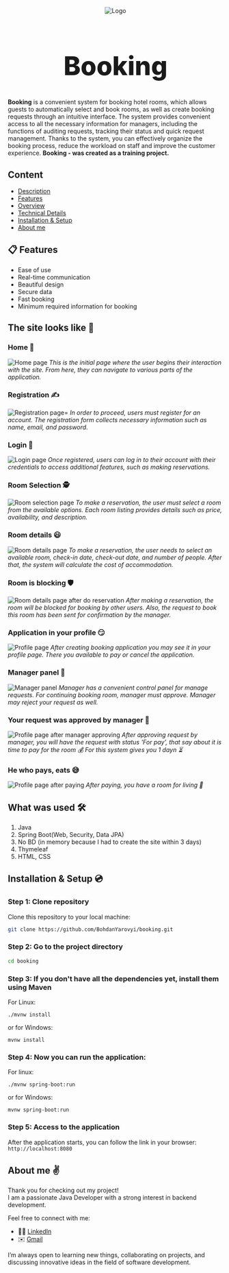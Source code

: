 <div align="center">
  <img src="https://github.com/BohdanYarovyi/booking/blob/master/screensots/favicon.png" alt="Logo" />
  <h1 style="font-weight: 800; font-size: 60px;">Booking</h1>
</div>

**Booking** is a convenient system for booking hotel rooms, which allows guests to automatically select and book rooms, as well as create booking requests through an intuitive interface. The system provides convenient access to all the necessary information for managers, including the functions of auditing requests, tracking their status and quick request management. Thanks to the system, you can effectively organize the booking process, reduce the workload on staff and improve the customer experience. **Booking - was created as a training project.**

## Content
- [Description](https://github.com/BohdanYarovyi/booking/tree/master?tab=readme-ov-file#booking)
- [Features](https://github.com/BohdanYarovyi/booking/tree/master?tab=readme-ov-file#-features)
- [Overview](https://github.com/BohdanYarovyi/booking/tree/master?tab=readme-ov-file#the-site-looks-like-)
- [Technical Details](https://github.com/BohdanYarovyi/booking/tree/master?tab=readme-ov-file#what-was-used-%EF%B8%8F)
- [Installation & Setup](https://github.com/BohdanYarovyi/booking/tree/master?tab=readme-ov-file#installation--setup-)
- [About me](https://github.com/BohdanYarovyi/booking/tree/master?tab=readme-ov-file#about-me-)

## 📋 Features  
- Ease of use
- Real-time communication
- Beautiful design
- Secure data
- Fast booking
- Minimum required information for booking

## The site looks like 🫣

### Home 🥹
![Home page](https://github.com/BohdanYarovyi/booking/blob/master/screensots/index.png)
*This is the initial page where the user begins their interaction with the site. From here, they can navigate to various parts of the application.*

### Registration ✍
![Registration page](https://github.com/BohdanYarovyi/booking/blob/master/screensots/register.png)=
*In order to proceed, users must register for an account. The registration form collects necessary information such as name, email, and password.*

### Login 🤨
![Login page](https://github.com/BohdanYarovyi/booking/blob/master/screensots/login.png)
*Once registered, users can log in to their account with their credentials to access additional features, such as making reservations.*

### Room Selection 🕵️
![Room selection page](https://github.com/BohdanYarovyi/booking/blob/master/screensots/rooms.png)
*To make a reservation, the user must select a room from the available options. Each room listing provides details such as price, availability, and description.*

### Room details 😃
![Room details page](https://github.com/BohdanYarovyi/booking/blob/master/screensots/reservation.png)
*To make a reservation, the user needs to select an available room, check-in date, check-out date, and number of people. After that, the system will calculate the cost of accommodation.*

### Room is blocking 🛡️
![Room details page after do reservation](https://github.com/BohdanYarovyi/booking/blob/master/screensots/inReservationMoment.png)
*After making a reservation, the room will be blocked for booking by other users.*
*Also, the request to book this room has been sent for confirmation by the manager.*

### Application in your profile 😏
![Profile page](https://github.com/BohdanYarovyi/booking/blob/master/screensots/profileAfterReservation.png)
*After creating booking application you may see it in your profile page. There you available to pay or cancel the application.*

### Manager panel 🤔
![Manager panel](https://github.com/BohdanYarovyi/booking/blob/master/screensots/adminPanel.png)
*Manager has a convenient control panel for manage requests. For continuing booking room, manager must approve. Manager may reject your request as well.*

### Your request was approved by manager 🫠
![Profile page after manager approving](https://github.com/BohdanYarovyi/booking/blob/master/screensots/afterAdminConfirming.png)
*After approving request by manager, you will have the request with status 'For pay', that say about it is time to pay for the room 💰*
*For this system gives you 1 dayn ⏳*

### He who pays, eats 😅
![Profile page after paying](https://github.com/BohdanYarovyi/booking/blob/master/screensots/afterPaying.png)
*After paying, you have a room for living 💃*

## What was used 🛠️
1. Java 
2. Spring Boot(Web, Security, Data JPA)
3. No BD (in memory because I had to create the site within 3 days)
4. Thymeleaf
5. HTML, CSS

## Installation & Setup 💿

### Step 1: Clone repository
Clone this repository to your local machine:
```bash
git clone https://github.com/BohdanYarovyi/booking.git
```

### Step 2: Go to the project directory
```bash
cd booking
```

### Step 3: If you don't have all the dependencies yet, install them using Maven 
For Linux:
```
./mvnw install
```
or for Windows:
```
mvnw install
```

### Step 4: Now you can run the application:
For linux:
```
./mvnw spring-boot:run
```
or for Windows:
```
mvnw spring-boot:run
```

### Step 5: Access to the application
After the application starts, you can follow the link in your browser: `http://localhost:8080`

## About me ✌
Thank you for checking out my project!  
I am a passionate Java Developer with a strong interest in backend development.

Feel free to connect with me:

- ⛓️‍💥 [LinkedIn](https://www.linkedin.com/in/%D0%B1%D0%BE%D0%B3%D0%B4%D0%B0%D0%BD-%D1%8F%D1%80%D0%BE%D0%B2%D0%B8%D0%B9-6a4445252/?locale=en_US)
- ✉️ [Gmail](mailto:bogdan.yarovoy.01@gmail.com)

I’m always open to learning new things, collaborating on projects, and discussing innovative ideas in the field of software development.

